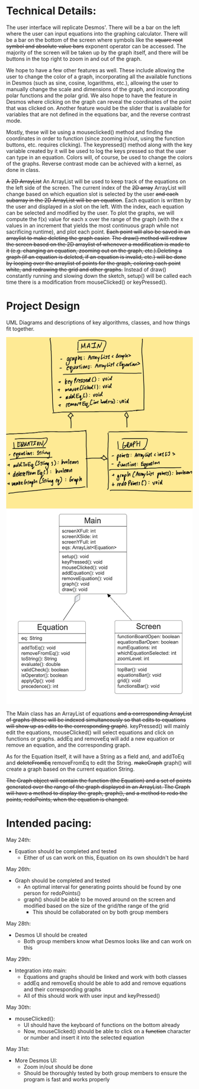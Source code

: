 
# Technical Details:

The user interface will replicate Desmos'. There will be a bar on the left where the user can input equations into the graphing calculator. There will be a bar on the bottom of the screen where symbols like the ~~square root symbol and absolute value bars~~ exponent operator can be accessed. The majority of the screen will be taken up by the graph itself, and there will be buttons in the top right to zoom in and out of the graph. 

We hope to have a few other features as well. These include allowing the user to change the color of a graph, incorporating all the available functions in Desmos (such as sine, cosine, logarithms, etc.), allowing the user to manually change the scale and dimensions of the graph, and incorporating polar functions and the polar grid. We also hope to have the feature in Desmos where clicking on the graph can reveal the coordinates of the point that was clicked on. Another feature would be the slider that is available for variables that are not defined in the equations bar, and the reverse contrast mode.

Mostly, these will be using a mouseclicked() method and finding the coordinates in order to function (since zooming in/out, using the function buttons, etc. requires clicking). The keypressed() method along with the key variable created by it will be used to log the keys pressed so that the user can type in an equation. Colors will, of course, be used to change the colors of the graphs. Reverse contrast mode can be achieved with a kernel, as done in class. 

~~A 2D ArrayList~~ An ArrayList will be used to keep track of the equations on the left side of the screen. The current index of the ~~2D array~~ ArrayList will change based on which equation slot is selected by the user ~~and each subarray in the 2D ArrayList will be an equation~~. Each equation is written by the user and displayed in a slot on the left. With the index, each equation can be selected and modified by the user. To plot the graphs, we will compute the f(x) value for each x over the range of the graph (with the x values in an increment that yields the most continuous graph while not sacrificing runtime), and plot each point. ~~Each point will also be saved in an arraylist to make deleting the graph easier.~~ ~~The draw() method will redraw the screen based on the 2D arraylist of whenever a modification is made to it (e.g. changing an equation, zooming out on the graph, etc.).Deleting a graph (if an equation is deleted, if an equation is invalid, etc.) will be done by looping over the arraylist of points for the graph, coloring each point white, and redrawing the grid and other graphs.~~ Instead of draw() constantly running and slowing down the sketch, setup() will be called each time there is a modification from mouseClicked() or keyPressed().

# Project Design

UML Diagrams and descriptions of key algorithms, classes, and how things fit together.

![Alt text](UML.jpg?raw=true "Title")
![Alt text](uml.png?raw=true "Title")

The Main class has an ArrayList of equations ~~and a corresponding ArrayList of graphs (these will be indexed simultaneously so that edits to equations will show up as edits to the corresponding graph)~~. keyPressed() will mainly edit the equations, mouseClicked() will select equations and click on functions or graphs. addEq and removeEq will add a new equation or remove an equation, and the corresponding graph.

As for the Equation itself, it will have a String as a field and, and addToEq and ~~deleteFromEq~~ removeFromEq to edit the String. ~~makeGraph~~ graph() will create a graph based on the current equation String. 

~~The Graph object will contain the function (the Equation) and a set of points generated over the range of the graph displayed in an ArrayList. The Graph will have a method to display the graph, graph(), and a method to redo the points, redoPoints, when the equation is changed.~~

# Intended pacing:
May 24th:
- Equation should be completed and tested
  - Either of us can work on this, Equation on its own shouldn't be hard

May 26th: 
- Graph should be completed and tested
  - An optimal interval for generating points should be found by one person for redoPoints()
  - graph() should be able to be moved around on the screen and modified based on the size of the grid/the range of the grid
    - This should be collaborated on by both group members

May 28th:
- Desmos UI should be created
  - Both group members know what Desmos looks like and can work on this

May 29th:
- Integration into main:  
  - Equations and graphs should be linked and work with both classes
  - addEq and removeEq should be able to add and remove equations and their corresponding graphs
  - All of this should work with user input and keyPressed()

May 30th:
- mouseClicked():
  - UI should have the keyboard of functions on the bottom already
  - Now, mouseClicked() should be able to click on a ~~function~~ character or number and insert it into the selected equation

May 31st:
- More Desmos UI:
  - Zoom in/out should be done
  - Should be thoroughly tested by both group members to ensure the program is fast and works properly